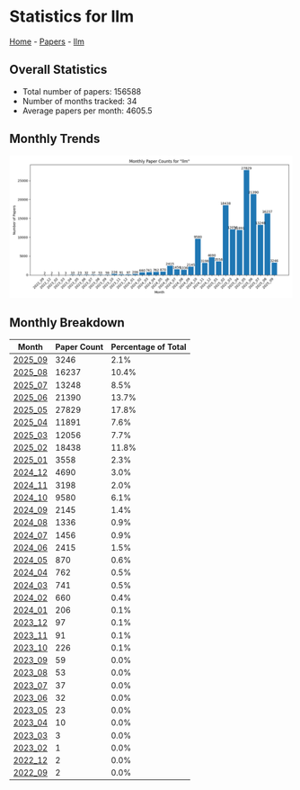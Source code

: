 # Statistics for llm

[Home](https://arxcompass.github.io) - [Papers](https://arxcompass.github.io/papers) - [llm](https://arxcompass.github.io/papers/llm)

## Overall Statistics

- Total number of papers: 156588
- Number of months tracked: 34
- Average papers per month: 4605.5

## Monthly Trends

![Monthly Paper Counts](monthly_stats.png)

## Monthly Breakdown

| Month | Paper Count | Percentage of Total |
| --- | --- | --- |
| [2025_09](./2025_09/papers_1.md) | 3246 | 2.1% |
| [2025_08](./2025_08/papers_1.md) | 16237 | 10.4% |
| [2025_07](./2025_07/papers_1.md) | 13248 | 8.5% |
| [2025_06](./2025_06/papers_1.md) | 21390 | 13.7% |
| [2025_05](./2025_05/papers_1.md) | 27829 | 17.8% |
| [2025_04](./2025_04/papers_1.md) | 11891 | 7.6% |
| [2025_03](./2025_03/papers_1.md) | 12056 | 7.7% |
| [2025_02](./2025_02/papers_1.md) | 18438 | 11.8% |
| [2025_01](./2025_01/papers_1.md) | 3558 | 2.3% |
| [2024_12](./2024_12/papers_1.md) | 4690 | 3.0% |
| [2024_11](./2024_11/papers_1.md) | 3198 | 2.0% |
| [2024_10](./2024_10/papers_1.md) | 9580 | 6.1% |
| [2024_09](./2024_09/papers_1.md) | 2145 | 1.4% |
| [2024_08](./2024_08/papers_1.md) | 1336 | 0.9% |
| [2024_07](./2024_07/papers_1.md) | 1456 | 0.9% |
| [2024_06](./2024_06/papers_1.md) | 2415 | 1.5% |
| [2024_05](./2024_05/papers_1.md) | 870 | 0.6% |
| [2024_04](./2024_04/papers_1.md) | 762 | 0.5% |
| [2024_03](./2024_03/papers_1.md) | 741 | 0.5% |
| [2024_02](./2024_02/papers_1.md) | 660 | 0.4% |
| [2024_01](./2024_01/papers_1.md) | 206 | 0.1% |
| [2023_12](./2023_12/papers_1.md) | 97 | 0.1% |
| [2023_11](./2023_11/papers_1.md) | 91 | 0.1% |
| [2023_10](./2023_10/papers_1.md) | 226 | 0.1% |
| [2023_09](./2023_09/papers_1.md) | 59 | 0.0% |
| [2023_08](./2023_08/papers_1.md) | 53 | 0.0% |
| [2023_07](./2023_07/papers_1.md) | 37 | 0.0% |
| [2023_06](./2023_06/papers_1.md) | 32 | 0.0% |
| [2023_05](./2023_05/papers_1.md) | 23 | 0.0% |
| [2023_04](./2023_04/papers_1.md) | 10 | 0.0% |
| [2023_03](./2023_03/papers_1.md) | 3 | 0.0% |
| [2023_02](./2023_02/papers_1.md) | 1 | 0.0% |
| [2022_12](./2022_12/papers_1.md) | 2 | 0.0% |
| [2022_09](./2022_09/papers_1.md) | 2 | 0.0% |
